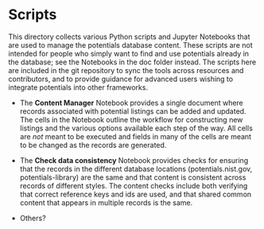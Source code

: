 # Scripts

This directory collects various Python scripts and Jupyter Notebooks that are
used to manage the potentials database content.  These scripts are not
intended for people who simply want to find and use potentials already in the
database; see the Notebooks in the doc folder instead.  The scripts here are
included in the git repository to sync the tools across resources and
contributors, and to provide guidance for advanced users wishing to integrate
potentials into other frameworks.

- The __Content Manager__ Notebook provides a single document where records
  associated with potential listings can be added and updated.  The cells in
  the Notebook outline the workflow for constructing new listings and the
  various options available each step of the way.  All cells are *not* meant
  to be executed and fields in many of the cells are meant to be changed as
  the records are generated.

- The __Check data consistency__ Notebook provides checks for ensuring that
  the records in the different database locations (potentials.nist.gov,
  potentials-library) are the same and that content is consistent across
  records of different styles.  The content checks include both verifying
  that correct reference keys and ids are used, and that shared common
  content that appears in multiple records is the same.

- Others?

